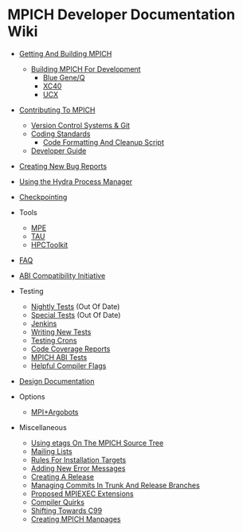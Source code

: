 # MPICH Developer Documentation Wiki

- [Getting And Building MPICH](source_code/Github.md)
    - [Building MPICH For Development](source_code/Building_MPICH_For_Development.md)
        - [Blue Gene/Q](source_code/BGQ.md)
        - [XC40](source_code/Cray.md)
        - [UCX](source_code/Summit.md)

- [Contributing To MPICH](source_code/Contributing_to_MPICH.md)
    - [Version Control Systems & Git](source_code/Version_Control_System.md)
    - [Coding Standards](source_code/Coding_Standards.md)
        - [Code Formatting And Cleanup Script](source_code/Code_Formatting_And_Cleanup_Script.md)
    - [Developer Guide](developer_guide.md)

- [Creating New Bug Reports](source_code/Bug_Tickets.md)
- [Using the Hydra Process Manager](how_to/Using_the_Hydra_Process_Manager.md)
- [Checkpointing](how_to/Checkpointing.md)

- Tools
    - [MPE](tools/MPE_by_example.md)
    - [TAU](tools/TAU_by_example.md)
    - [HPCToolkit](tools/HPCToolkit_by_example.md)

- [FAQ](faq/Frequently_Asked_Questions.md)
- [ABI Compatibility Initiative](testing/ABI_Compatibility_Initiative.md)

- Testing
    - [Nightly Tests](testing/Nightly_Tests.md) (Out Of Date)
    - [Special Tests](https://www.mpich.org/static/cron/specialtests/index.htm) (Out Of Date)
    - [Jenkins](testing/Jenkins.md)
    - [Writing New Tests](testing/Writing_New_Tests.md)
    - [Testing Crons](testing/Testing_Crons.md)
    - [Code Coverage Reports](testing/Code_Coverage_Reports.md)
    - [MPICH ABI Tests](testing/MPICH_ABI_Tests.md)
    - [Helpful Compiler Flags](testing/Helpful_Compiler_Flags_For_Testing.md)

- [Design Documentation](design/Design_Documentation_Index.md)

- Options
    - [MPI+Argobots](options/MPI_Argobots.md)

- Miscellaneous
    - [Using etags On The MPICH Source Tree](source_code/Etags.md)
    - [Mailing Lists](https://www.mpich.org/support/mailing-lists/)
    - [Rules For Installation Targets](source_code/Rules_For_Installation_Targets.md)
    - [Adding New Error Messages](how_to/Adding_New_Error_Messages.md)
    - [Creating A Release](source_code/Creating_A_Release.md)
    - [Managing Commits In Trunk And Release Branches](source_code/Managing_Commits_In_Trunk_and_Release_Branches.md)
    - [Proposed MPIEXEC Extensions](design/Proposed_MPIEXEC_Extensions.md)
    - [Compiler Quirks](source_code/Compiler_Quirks.md)
    - [Shifting Towards C99](source_code/Shifting_Toward_C99.md)
    - [Creating MPICH Manpages](source_code/Creating_MPICH_Manpages.md)
